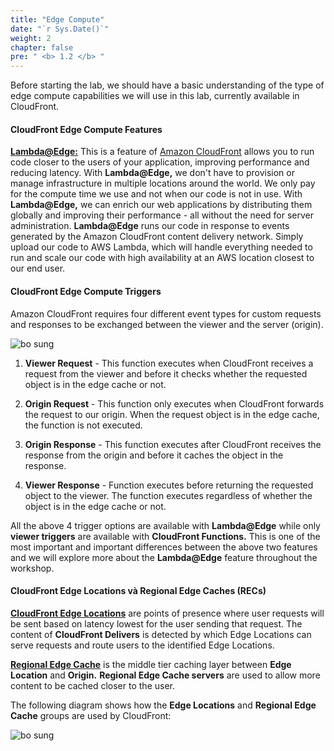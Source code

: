 ```yaml
---
title: "Edge Compute"
date: "`r Sys.Date()`"
weight: 2
chapter: false
pre: " <b> 1.2 </b> "
---
```


Before starting the lab, we should have a basic understanding of the type of edge compute capabilities we will use in this lab, currently available in CloudFront.

#### CloudFront Edge Compute Features

[**Lambda@Edge:**](https://aws.amazon.com/lambda/edge/) This is a feature of [Amazon CloudFront](https://aws.amazon.com/cloudfront/) allows you to run code closer to the users of your application, improving performance and reducing latency. With **Lambda@Edge,** we don't have to provision or manage infrastructure in multiple locations around the world. We only pay for the compute time we use and not when our code is not in use. With **Lambda@Edge,** we can enrich our web applications by distributing them globally and improving their performance - all without the need for server administration. **Lambda@Edge** runs our code in response to events generated by the Amazon CloudFront content delivery network. Simply upload our code to AWS Lambda, which will handle everything needed to run and scale our code with high availability at an AWS location closest to our end user.

#### CloudFront Edge Compute Triggers

Amazon CloudFront requires four different event types for custom requests and responses to be exchanged between the viewer and the server (origin).

![bo sung](/images/1.intro/1-1new.png)

1. **Viewer Request** - This function executes when CloudFront receives a request from the viewer and before it checks whether the requested object is in the edge cache or not.

2. **Origin Request** - This function only executes when CloudFront forwards the request to our origin. When the request object is in the edge cache, the function is not executed.

3. **Origin Response** - This function executes after CloudFront receives the response from the origin and before it caches the object in the response.

4. **Viewer Response** - Function executes before returning the requested object to the viewer. The function executes regardless of whether the object is in the edge cache or not.

All the above 4 trigger options are available with **Lambda@Edge** while only **viewer triggers** are available with **CloudFront Functions.** This is one of the most important and important differences between the above two features and we will explore more about the **Lambda@Edge** feature throughout the workshop.

#### CloudFront Edge Locations và Regional Edge Caches (RECs)

[**CloudFront Edge Locations**](https://docs.aws.amazon.com/AmazonCloudFront/latest/DeveloperGuide/Introduction.html) are points of presence where user requests will be sent based on latency lowest for the user sending that request. The content of **CloudFront Delivers** is detected by which Edge Locations can serve requests and route users to the identified Edge Locations.

[**Regional Edge Cache**](https://docs.aws.amazon.com/AmazonCloudFront/latest/DeveloperGuide/HowCloudFrontWorks.html#CloudFrontRegionaledgecaches) is the middle tier caching layer between **Edge Location** and **Origin.** **Regional Edge Cache servers** are used to allow more content to be cached closer to the user.

The following diagram shows how the **Edge Locations** and **Regional Edge Cache** groups are used by CloudFront:

![bo sung](/images/1.intro/1.2-edge/1.2-1.png)
